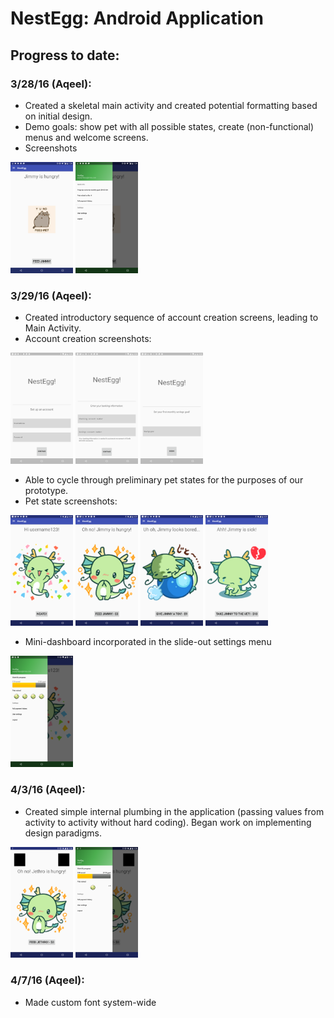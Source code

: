 # NestEgg: Android Application

## Progress to date:

### 3/28/16 (Aqeel):
* Created a skeletal main activity and created potential formatting based on initial design.
* Demo goals: show pet with all possible states, create (non-functional) menus and welcome screens.
* Screenshots
<img src="screenshots/3_28_16_main.png" width="100px" />
<img src="screenshots/3_28_16_settings.png" width="100px" />

### 3/29/16 (Aqeel):
* Created introductory sequence of account creation screens, leading to Main Activity.
* Account creation screenshots:
<img src="screenshots/3_29_16_new_account.png" width="100px" />
<img src="screenshots/3_29_16_bank_info.png" width="100px" />
<img src="screenshots/3_29_16_first_goal.png" width="100px" />

* Able to cycle through preliminary pet states for the purposes of our prototype.
* Pet state screenshots:
<img src="screenshots/3_29_16_resting.png" width="100px" />
<img src="screenshots/3_29_16_hungry.png" width="100px" />
<img src="screenshots/3_29_16_bored.png" width="100px" />
<img src="screenshots/3_29_16_sick.png" width="100px" />

* Mini-dashboard incorporated in the slide-out settings menu
<img src="screenshots/3_29_16_dashboard.png" width="100px" />

### 4/3/16 (Aqeel):
* Created simple internal plumbing in the application (passing values from activity to activity without hard coding). Began work on implementing design paradigms.
<img src="screenshots/4_3_16_base.png" width="100px" />
<img src="screenshots/4_3_16_sidebar.png" width="100px" />

### 4/7/16 (Aqeel):
* Made custom font system-wide
